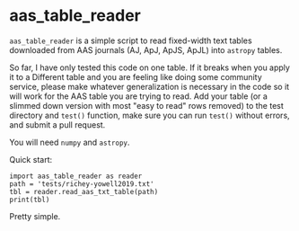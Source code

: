 aas_table_reader
================

`aas_table_reader` is a simple script to read fixed-width text tables downloaded from AAS journals (AJ, ApJ, ApJS, ApJL) into `astropy` tables.

So far, I have only tested this code on one table. If it breaks when you apply it to a Different table and you are feeling like doing some community service, please make  whatever generalization  is necessary in the code so it will work for the AAS table you are trying to read. Add your table (or a slimmed down version  with most "easy to read" rows removed) to the test directory and `test()` function, make sure you  can run `test()` without errors, and submit a pull request.

You will need `numpy` and `astropy`.

Quick start:

```
import aas_table_reader as reader
path = 'tests/richey-yowell2019.txt'
tbl = reader.read_aas_txt_table(path)
print(tbl)
```

Pretty simple.
